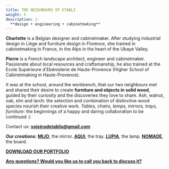 ```yaml
---
title: THE NEIGHBOURS OF ETABLI
weight: 5
description: |-
  **design • engineering • cabinetmaking**
---
```


**Charlotte** is a Belgian designer and cabinetmaker. 
After studying industrial design in Liège and furniture design in Florence, 
she trained in cabinetmaking in France, in the Alps in the heart of the Ubaye Valley. 

**Pierre** is a French landscape architect, engineer and cabinetmaker.
Passionate about local resources and craftsmanship,
he also trained at the Ecole Supérieure d'Ebénisterie de Haute-Provence (Higher School of Cabinetmaking in Haute-Provence).

It was at the school, around the workbench, that our two neighbours met and shared their desire to create **furniture and objects in solid wood**,
guided by their curiosity and the discoveries they love to share.
Ash, walnut, oak, elm and larch: the selection and combination of distinctive wood species nourish their creative work.
*Tables, chairs, lamps, mirrors, trays, furniture*: the beginnings of a happy and daring collaboration to be continued :)

Contact us: **voisinsdetablis@gmail.com**

***Our creations:*** 
**[MIJO](/oeuvres/miroir/)**, the mirror.
**[AQUI](/oeuvres/plateau/)**, the tray.
**[LUPIA](/oeuvres/lampe/)**, the lamp.
**[NOMADE](/oeuvres/planches/)**, the board.

**[DOWNLOAD OUR PORTFOLIO](assets/Portfolio_2025_VoisinsdEtablis_cp_v3.pdf)**

**[Any questions? Would you like us to call you back to discuss it?](https://f1fd647b.sibforms.com/serve/MUIFAHiPlnQXs66jFHLbWhCpAXOPr-7nFEp-r6B9oHYfGdAH-vGASTUOddtxZoX1aH1-mKZZLWoOOARqKUcPk7flSvOu9VnzgPRLfoLImoF9_Ri5DjdpAHslSS5aYxAMUUr5pPfn2kVYXde5Q9Xk-eerzssBVqOgloe4TI44mYeyW9C9X3Rbp1SLV9rtx5lVydvERhoWNGpuWaOE)**
